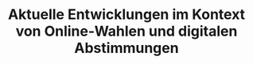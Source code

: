 ---
title: "Aktuelle Entwicklungen im Kontext von Online-Wahlen und digitalen Abstimmungen"
collection: preprints
type: preprints
permalink: /publications/2021-09-Aktuelle-Entwicklungen-im-Kontext-von-Online-Wahlen-und-digitalen-Abstimmungen
venue: 'Aktuelle Entwicklungen im Kontext von Online-Wahlen und digitalen Abstimmungen'
pages: '1-33'
publisher: 'Bibliothek Karlsruhe Institut of Technology'
year: '2021'
paperurl: 'https://doi.org/10.5445/IR/1000137300'
citation: ' Bernhard Beckert,  <b>Jurlind Budurushi</b>,  Armin Grunwald,  Robert Krimmer,  Oksana Kulyk,  Ralf Küsters,  Andreas Mayer,  Jörn Müller-Quade,  Stephan Neumann,  Melanie Volkamer</br> Aktuelle Entwicklungen im Kontext von Online-Wahlen und digitalen Abstimmungen'
---